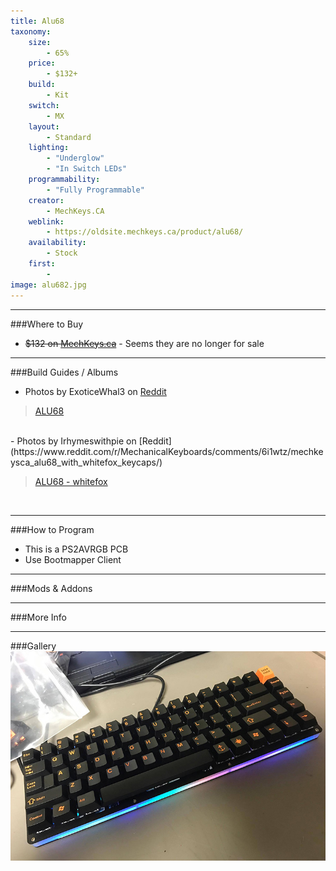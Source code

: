 ```yaml
---
title: Alu68
taxonomy:
    size:
        - 65%
    price:
        - $132+
    build:
        - Kit
    switch:
        - MX
    layout:
        - Standard
    lighting:
        - "Underglow"
        - "In Switch LEDs"
    programmability:
        - "Fully Programmable"
    creator:
        - MechKeys.CA
    weblink:
        - https://oldsite.mechkeys.ca/product/alu68/
    availability:
        - Stock
    first:
        - 
image: alu682.jpg
---
```


<a name="buy"></a>

---

###Where to Buy
- ~~$132 on [MechKeys.ca](https://oldsite.mechkeys.ca/product/alu68/)~~ - Seems they are no longer for sale

<a name="albums"></a>

---

###Build Guides / Albums
- Photos by ExoticeWhal3 on [Reddit](https://www.reddit.com/r/MechanicalKeyboards/comments/6sk83x/my_current_daily_driver_the_alu68/)
<blockquote class="imgur-embed-pub" lang="en" data-id="a/Ydnty"><a href="//imgur.com/Ydnty">ALU68</a></blockquote><script async src="//s.imgur.com/min/embed.js" charset="utf-8"></script><br>
- Photos by Irhymeswithpie on [Reddit](https://www.reddit.com/r/MechanicalKeyboards/comments/6i1wtz/mechkeysca_alu68_with_whitefox_keycaps/)
<blockquote class="imgur-embed-pub" lang="en" data-id="a/OYem1"><a href="//imgur.com/OYem1">ALU68 - whitefox</a></blockquote><script async src="//s.imgur.com/min/embed.js" charset="utf-8"></script><bR>


<a name="program"></a>

---

###How to Program
- This is a PS2AVRGB PCB
- Use Bootmapper Client

<a name="mods"></a>

---

###Mods &amp; Addons


<a name="misc"></a>

---

###More Info


<a name="gallery"></a>

---

###Gallery  
![](alu682.jpg)

